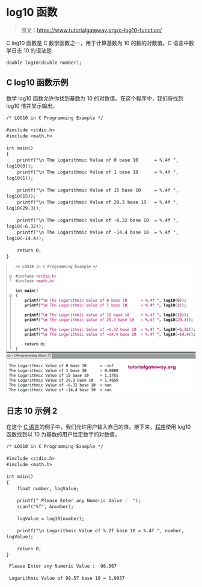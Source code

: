 # log10 函数

> 原文：<https://www.tutorialgateway.org/c-log10-function/>

C log10 函数是 C 数学函数之一，用于计算基数为 10 的数的对数值。C 语言中数学日志 10 的语法是

```
double log10(double number);
```

## C log10 函数示例

数学 log10 函数允许你找到基数为 10 的对数值。在这个程序中，我们将找到 log10 值并显示输出。

```
/* LOG10 in C Programming Example */

#include <stdio.h>
#include <math.h> 

int main()
{
    printf("\n The Logarithmic Value of 0 base 10      = %.4f ", log10(0));
    printf("\n The Logarithmic Value of 1 base 10      = %.4f ", log10(1));

    printf("\n The Logarithmic Value of 15 base 10     = %.4f ", log10(15));
    printf("\n The Logarithmic Value of 29.3 base 10   = %.4f ", log10(29.3));

    printf("\n The Logarithmic Value of -6.32 base 10  = %.4f ", log10(-6.32));  
    printf("\n The Logarithmic Value of -14.4 base 10  = %.4f ", log10(-14.4));

    return 0;
}
```

![C log10 Function 1](img/768824a189c93cc45b0223ca6d3b6e95.png)

## 日志 10 示例 2

在这个 [C 语言](https://www.tutorialgateway.org/c-programming/)的例子中，我们允许用户输入自己的值。接下来，[程序](https://www.tutorialgateway.org/c-programming-examples/)使用 log10 函数找到以 10 为基数的用户给定数字的对数值。

```
/* LOG10 in C Programming Example */

#include <stdio.h>
#include <math.h>

int main()
{
    float number, logValue;

    printf(" Please Enter any Numeric Value :  ");
    scanf("%f", &number);

    logValue = log10(number);

    printf("\n Logarithmic Value of %.2f base 10 = %.4f ", number, logValue);

    return 0;
}
```

```
 Please Enter any Numeric Value :  98.567

 Logarithmic Value of 98.57 base 10 = 1.9937
```